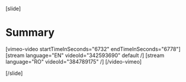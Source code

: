 [slide]
# Summary

[vimeo-video startTimeInSeconds="6732" endTimeInSeconds="6778"]
[stream language="EN" videoId="342593690" default /]
[stream language="RO" videoId="384789175"  /]
[/video-vimeo]

[/slide]